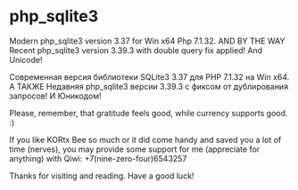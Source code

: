 # php_sqlite3

Modern php_sqlite3 version 3.37 for Win x64 Php 7.1.32.
AND BY THE WAY
Recent php_sqlite3 version 3.39.3 with double query fix applied! And Unicode!

Современная версия библиотеки SQLite3 3.37 для PHP 7.1.32 на Win x64.
А ТАКЖЕ
Недавняя php_sqlite3 версии 3.39.3 с фиксом от дублирования запросов! И Юникодом!



Please, remember, that gratitude feels good, while currency supports good. :)

If you like KORtx Bee so much or it did come handy and saved you a lot of time (nerves), you may provide some support for me (appreciate for anything) with Qiwi: +7(nine-zero-four)6543257

Thanks for visiting and reading. Have a good luck! 
